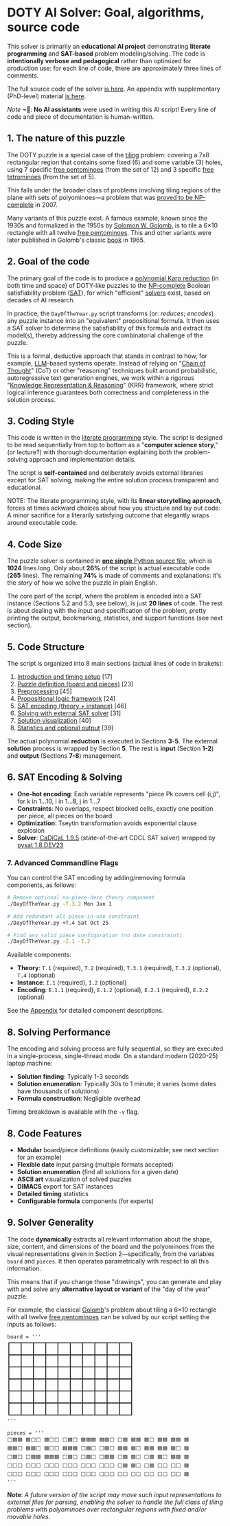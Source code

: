 # DOTY AI Solver: Goal, algorithms, source code

This solver is primarily an **educational AI project** demonstrating **literate programming** and **SAT-based** problem modeling/solving. The code is **intentionally verbose and pedagogical** rather than optimized for production use: for each line of code, there are approximately three lines of comments.

The full source code of the solver [is here](./DayOfTheYear.py). An appendix with supplementary (PhD-level) material [is here](./Appendix.md).

*Note* **¬🤖**: **No AI assistants** were used in writing this AI script! Every line of code and piece of documentation is human-written.

## 1. The nature of this puzzle

The DOTY puzzle is a special case of the [tiling](https://en.wikipedia.org/wiki/Tessellation) problem: covering a 7x8 rectangular region that contains some fixed (6) and some variable (3) holes, using 7 specific [free pentominoes](https://en.wikipedia.org/wiki/Pentomino) (from the set of 12) and 3 specific [free tetrominoes](https://en.wikipedia.org/wiki/Tetromino) (from the set of 5).

This falls under the broader class of problems involving tiling regions of the plane with sets of polyominoes—a problem that was [proved to be NP-complete](https://link.springer.com/article/10.1007/s00373-007-0713-4) in 2007.

Many variants of this puzzle exist. A famous example, known since the 1930s and formalized in the 1950s by [Solomon W. Golomb](https://en.wikipedia.org/wiki/Solomon_W._Golomb), is to tile a 6×10 rectangle with all twelve [free pentominoes](https://en.wikipedia.org/wiki/Pentomino). This and other variants were later published in Golomb's classic [book](https://en.wikipedia.org/wiki/Polyominoes:_Puzzles,_Patterns,_Problems,_and_Packings) in 1965.

## 2. Goal of the code

The primary goal of the code is to produce a [polynomial Karp reduction](https://en.wikipedia.org/wiki/Polynomial-time_reduction) (in both time and space) of DOTY-like puzzles to the [NP-complete](https://en.wikipedia.org/wiki/NP-completeness) Boolean satisfiability problem ([SAT](https://en.wikipedia.org/wiki/Boolean_satisfiability_problem)), for which "efficient" [solvers](https://en.wikipedia.org/wiki/SAT_solver) exist, based on decades of AI research.

In practice, the ``DayOfTheYear.py`` script transforms (or: *reduces*; *encodes*) any puzzle instance into an "equivalent" propositional formula. It then uses a SAT solver to determine the satisfiability of this formula and extract its model(s), thereby addressing the core combinatorial challenge of the puzzle.

This is a formal, deductive approach that stands in contrast to how, for example, [LLM](https://en.wikipedia.org/wiki/Large_language_model)-based systems operate. Instead of relying on "[Chain of Thought](https://en.wikipedia.org/wiki/Prompt_engineering#Chain-of-thought)" (CoT) or other "reasoning" techniques built around probabilistic, autoregressive text generation engines, we work within a rigorous "[Knowledge Representation & Reasoning](https://en.wikipedia.org/wiki/Knowledge_representation_and_reasoning)" (KRR) framework, where strict logical inference guarantees both correctness and completeness in the solution process.

## 3. Coding Style

This code is written in the [literate programming](https://en.wikipedia.org/wiki/Literate_programming) style. The script is designed to be read sequentially from top to bottom as a "**computer science story**," (or lecture?) with thorough documentation explaining both the problem-solving approach and implementation details.

The script is **self-contained** and deliberately avoids external libraries except for SAT solving, making the entire solution process transparent and educational.

NOTE: The literate programming style, with its **linear storytelling approach**, forces at times ackward choices about how you structure and lay out code: A minor sacrifice for a literarily satisfying outcome that elegantly wraps around executable code.

## 4. Code Size

The puzzle solver is contained in [**one single** Python source file](https://github.com/mabene/doty/blob/main/DayOfTheYear.py), which is **1024** lines long. Only about **26%** of the script is actual executable code (**265** lines). The remaining **74%** is made of comments and explanations: it's the *story* of how we solve the puzzle in plain English.

The core part of the script, where the problem is encoded into a SAT instance (Sections 5.2 and 5.3, see below), is just **20 lines** of code. The rest is about dealing with the input and specification of the problem, pretty printing the output, bookmarking, statistics, and support functions (see next section).
  
## 5. Code Structure

The script is organized into 8 main sections (actual lines of code in brakets):

1. [Introduction and timing setup](https://github.com/mabene/doty/blob/318e7d920f4f893d9b29e4ecdcbd9eec0abdafc2/DayOfTheYear.py#L27-L101) [17]
2. [Puzzle definition (board and pieces)](https://github.com/mabene/doty/blob/318e7d920f4f893d9b29e4ecdcbd9eec0abdafc2/DayOfTheYear.py#L104-L183) [23]
3. [Preprocessing](https://github.com/mabene/doty/blob/318e7d920f4f893d9b29e4ecdcbd9eec0abdafc2/DayOfTheYear.py#L186-L348) [45]
4. [Propositional logic framework](https://github.com/mabene/doty/blob/318e7d920f4f893d9b29e4ecdcbd9eec0abdafc2/DayOfTheYear.py#L351-L469) [24]
5. [SAT encoding (theory + instance)](https://github.com/mabene/doty/blob/318e7d920f4f893d9b29e4ecdcbd9eec0abdafc2/DayOfTheYear.py#L472-L630) [46]
6. [Solving with external SAT solver](https://github.com/mabene/doty/blob/318e7d920f4f893d9b29e4ecdcbd9eec0abdafc2/DayOfTheYear.py#L633-L731) [31]
7. [Solution visualization](https://github.com/mabene/doty/blob/318e7d920f4f893d9b29e4ecdcbd9eec0abdafc2/DayOfTheYear.py#L734-L831) [40]
8. [Statistics and optional output](https://github.com/mabene/doty/blob/318e7d920f4f893d9b29e4ecdcbd9eec0abdafc2/DayOfTheYear.py#L834-L1024) [39]

The actual polynomial **reduction** is executed in Sections **3-5**. The external **solution** process is wrapped by Section **5**. The rest is **input** (Section **1-2**) and **output** (Sections **7-8**) management.

## 6. SAT Encoding & Solving

- **One-hot encoding**: Each variable represents "piece Pk covers cell (i,j)", for k in 1...10, i in 1...8, j in 1...7
- **Constraints**: No overlaps, respect blocked cells, exactly one position per piece, all pieces on the board
- **Optimization**: Tseytin transformation avoids exponential clause explosion
- **Solver**: [CaDiCaL 1.9.5](https://github.com/arminbiere/cadical) (state-of-the-art CDCL SAT solver) wrapped by [pysat 1.8.DEV23](https://pysathq.github.io)

### 7. Advanced Commandline Flags

You can control the SAT encoding by adding/removing formula components, as follows:

```bash
# Remove optional no-piece-here theory component
./DayOfTheYear.py -T.3.2 Mon Jan 1

# Add redundant all-piece-in-use constraint
./DayOfTheYear.py +T.4 Sat Oct 25

# Find any valid piece configuration (no date constraint)
./DayOfTheYear.py -I.1 -I.2
```

Available components:
- **Theory**: `T.1` (required), `T.2` (required), `T.3.1` (required), `T.3.2` (optional), `T.4` (optional)
- **Instance**: `I.1` (required), `I.2` (optional)
- **Encoding**: `E.1.1` (required), `E.1.2` (optional), `E.2.1` (required), `E.2.2` (optional)

See the [Appendix](./Appendix.md) for detailed component descriptions.

## 8. Solving Performance

The encoding and solving process are fully sequential, so they are executed in a single-process, single-thread mode. On a standard modern (2020-25) laptop machine:

- **Solution finding**: Typically 1-3 seconds
- **Solution enumeration**: Typically 30s to 1 minute; it varies (some dates have thousands of solutions)
- **Formula construction**: Negligible overhead

Timing breakdown is available with the `-v` flag.

## 8. Code Features

- **Modular** board/piece definitions (easily customizable; see next section for an example)
- **Flexible date** input parsing (multiple formats accepted)
- **Solution enumeration** (find all solutions for a given date)
- **ASCII art** visualization of solved puzzles
- **DIMACS** export for SAT instances
- **Detailed timing** statistics
- **Configurable formula** components (for experts)

## 9. Solver Generality

The code **dynamically** extracts all relevant information about the shape, size, content, and dimensions of the board and the polyominoes from the visual representations given in Section 2—specifically, from the variables ``board`` and ``pieces``. It then operates parametrically with respect to all this information.

This means that if you change those "drawings", you can generate and play with and solve any **alternative layout or variant** of the "day of the year" puzzle.

For example, the classical [Golomb](https://en.wikipedia.org/wiki/Solomon_W._Golomb)'s problem about tiling a 6×10 rectangle with all twelve [free pentominoes](https://en.wikipedia.org/wiki/Pentomino) can be solved by our script setting the inputs as follows:

    board = '''
    ┏━━━┳━━━┳━━━┳━━━┳━━━┳━━━┳━━━┳━━━┳━━━┳━━━┓
    ┃   ┃   ┃   ┃   ┃   ┃   ┃   ┃   ┃   ┃   ┃
    ┣━━━╋━━━╋━━━╋━━━╋━━━╋━━━╋━━━╋━━━╋━━━╋━━━┫
    ┃   ┃   ┃   ┃   ┃   ┃   ┃   ┃   ┃   ┃   ┃
    ┣━━━╋━━━╋━━━╋━━━╋━━━╋━━━╋━━━╋━━━╋━━━╋━━━┫
    ┃   ┃   ┃   ┃   ┃   ┃   ┃   ┃   ┃   ┃   ┃
    ┣━━━╋━━━╋━━━╋━━━╋━━━╋━━━╋━━━╋━━━╋━━━╋━━━┫
    ┃   ┃   ┃   ┃   ┃   ┃   ┃   ┃   ┃   ┃   ┃
    ┣━━━╋━━━╋━━━╋━━━╋━━━╋━━━╋━━━╋━━━╋━━━╋━━━┫
    ┃   ┃   ┃   ┃   ┃   ┃   ┃   ┃   ┃   ┃   ┃
    ┣━━━╋━━━╋━━━╋━━━╋━━━╋━━━╋━━━╋━━━╋━━━╋━━━┫
    ┃   ┃   ┃   ┃   ┃   ┃   ┃   ┃   ┃   ┃   ┃
    ┗━━━┻━━━┻━━━┻━━━┻━━━┻━━━┻━━━┻━━━┻━━━┻━━━┛
    '''

    pieces = '''
    ⬜️🟦🟦 🟦⬜️⬜️ 🟦⬜️⬜️ ⬜️🟦⬜️ 🟦🟦🟦 🟦🟦⬜️ ⬜️🟦 🟦🟦 🟦⬜️ 🟦🟦 🟦🟦 🟦
    🟦🟦⬜️ 🟦🟦⬜️ 🟦⬜️⬜️ 🟦🟦🟦 ⬜️🟦⬜️ ⬜️🟦⬜️ 🟦🟦 🟦⬜️ 🟦🟦 🟦🟦 🟦⬜️ 🟦
    ⬜️🟦⬜️ ⬜️🟦🟦 🟦🟦🟦 ⬜️🟦⬜️ ⬜️🟦⬜️ ⬜️🟦🟦 ⬜️🟦 🟦⬜️ ⬜️🟦 🟦⬜️ 🟦🟦 🟦
    ⬜️⬜️⬜️ ⬜️⬜️⬜️ ⬜️⬜️⬜️ ⬜️⬜️⬜️ ⬜️⬜️⬜️ ⬜️⬜️⬜️ ⬜️🟦 🟦⬜️ ⬜️🟦 ⬜️⬜️ ⬜️⬜️ 🟦
    ⬜️⬜️⬜️ ⬜️⬜️⬜️ ⬜️⬜️⬜️ ⬜️⬜️⬜️ ⬜️⬜️⬜️ ⬜️⬜️⬜️ ⬜️⬜️ ⬜️⬜️ ⬜️⬜️ ⬜️⬜️ ⬜️⬜️ 🟦
    '''

**Note**: *A future version of the script may move such input representations to external files for parsing, enabling the solver to handle the full class of tiling problems with polyominoes over rectangular regions with fixed and/or movable holes.*
